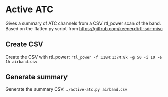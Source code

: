 # Active ATC

Gives a summary of ATC channels from a CSV rtl_power scan of the band.  Based on the flatten.py script from https://github.com/keenerd/rtl-sdr-misc

## Create CSV

Create the CSV with rtl_power: `rtl_power -f 118M:137M:8k -g 50 -i 10 -e 1h airband.csv`

## Generate summary

Generate the summary CSV: `./active-atc.py airband.csv`